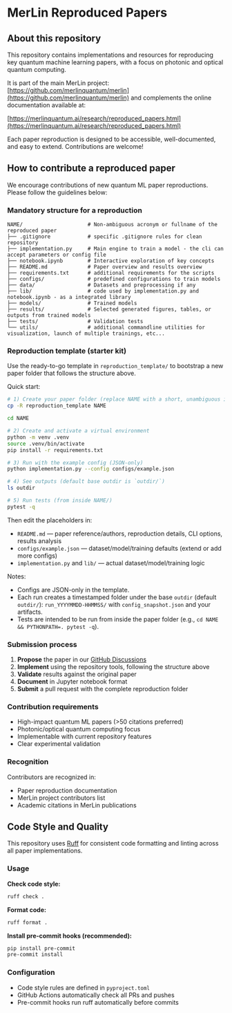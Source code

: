 # MerLin Reproduced Papers

## About this repository


This repository contains implementations and resources for reproducing key quantum machine learning papers, with a focus on photonic and optical quantum computing.

It is part of the main MerLin project: [https://github.com/merlinquantum/merlin](https://github.com/merlinquantum/merlin)
and complements the online documentation available at:

[https://merlinquantum.ai/research/reproduced_papers.html](https://merlinquantum.ai/research/reproduced_papers.html)

Each paper reproduction is designed to be accessible, well-documented, and easy to extend. Contributions are welcome!

## How to contribute a reproduced paper

We encourage contributions of new quantum ML paper reproductions. Please follow the guidelines below:

### Mandatory structure for a reproduction

```
NAME/                     # Non-ambiguous acronym or fullname of the reproduced paper
├── .gitignore            # specific .gitignore rules for clean repository
├── implementation.py     # Main engine to train a model - the cli can accept parameters or config file
├── notebook.ipynb        # Interactive exploration of key concepts
├── README.md             # Paper overview and results overview
├── requirements.txt      # additional requirements for the scripts
├── configs/              # predefined configurations to train models
├── data/                 # Datasets and preprocessing if any
├── lib/                  # code used by implementation.py and notebook.ipynb - as a integrated library
├── models/               # Trained models 
├── results/              # Selected generated figures, tables, or outputs from trained models
├── tests/                # Validation tests
└── utils/                # additional commandline utilities for visualization, launch of multiple trainings, etc...
```

### Reproduction template (starter kit)

Use the ready-to-go template in `reproduction_template/` to bootstrap a new paper folder that follows the structure above.

Quick start:

```bash
# 1) Create your paper folder (replace NAME with a short, unambiguous id)
cp -R reproduction_template NAME

cd NAME

# 2) Create and activate a virtual environment
python -m venv .venv
source .venv/bin/activate
pip install -r requirements.txt

# 3) Run with the example config (JSON-only)
python implementation.py --config configs/example.json

# 4) See outputs (default base outdir is `outdir/`)
ls outdir

# 5) Run tests (from inside NAME/)
pytest -q
```

Then edit the placeholders in:
- `README.md` — paper reference/authors, reproduction details, CLI options, results analysis
- `configs/example.json` — dataset/model/training defaults (extend or add more configs)
- `implementation.py` and `lib/` — actual dataset/model/training logic

Notes:
- Configs are JSON-only in the template.
- Each run creates a timestamped folder under the base `outdir` (default `outdir/`): `run_YYYYMMDD-HHMMSS/` with `config_snapshot.json` and your artifacts.
- Tests are intended to be run from inside the paper folder (e.g., `cd NAME && PYTHONPATH=. pytest -q`).

### Submission process

1. **Propose** the paper in our [GitHub Discussions](https://github.com/merlinquantum/merlin/discussions)
2. **Implement** using the repository tools, following the structure above
3. **Validate** results against the original paper
4. **Document** in Jupyter notebook format
5. **Submit** a pull request with the complete reproduction folder

### Contribution requirements

- High-impact quantum ML papers (>50 citations preferred)
- Photonic/optical quantum computing focus
- Implementable with current repository features
- Clear experimental validation

### Recognition

Contributors are recognized in:
- Paper reproduction documentation
- MerLin project contributors list
- Academic citations in MerLin publications

## Code Style and Quality

This repository uses [Ruff](https://docs.astral.sh/ruff/) for consistent code formatting and linting across all paper implementations.

### Usage

**Check code style:**
```bash
ruff check .
```

**Format code:**
```bash
ruff format .
```

**Install pre-commit hooks (recommended):**
```bash
pip install pre-commit
pre-commit install
```

### Configuration

- Code style rules are defined in `pyproject.toml`
- GitHub Actions automatically check all PRs and pushes
- Pre-commit hooks run ruff automatically before commits
